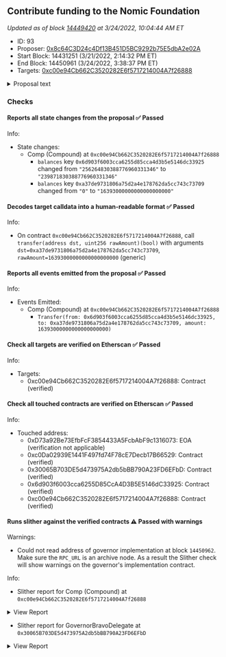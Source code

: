 ## Contribute funding to the Nomic Foundation

_Updated as of block [14449420](https://etherscan.io/block/14449420) at 3/24/2022, 10:04:44 AM ET_

- ID: 93
- Proposer: [0x8c64C3D24c4Df13B451D5BC9292b75E5dbA2e02A](https://etherscan.io/address/0x8c64C3D24c4Df13B451D5BC9292b75E5dbA2e02A)
- Start Block: 14431251 (3/21/2022, 2:14:32 PM ET)
- End Block: 14450961 (3/24/2022, 3:38:37 PM ET)
- Targets: [0xc00e94Cb662C3520282E6f5717214004A7f26888](https://etherscan.io/address/0xc00e94Cb662C3520282E6f5717214004A7f26888#code)

<details>
  <summary>Proposal text</summary>

> # Contribute funding to the Nomic Foundation
> ## **Summary**
> - Nomic Labs, the team behind Hardhat, has become the Nomic Foundation, a non-profit organization dedicated to Ethereum. Our mission is to empower developers to decentralize the world.
> - The Nomic Foundation’s work will be focused on Ethereum’s developer platform with the objective of achieving a world-class developer experience, and generally improving Ethereum’s public goods support structures.
> - [Hardhat](https://hardhat.org/) is the de facto standard developer tool used to build Ethereum software, with more than 23000 Github repositories using it and tens of thousands of active users. Prominent teams relying on it include ENS, Uniswap, Optimism, OpenZeppelin, Aave, Balancer, Chainlink, Synthetix, and many more leading teams.
> - The new foundation will expand the Hardhat suite of tools and, most importantly, build long-term infrastructure to catalyze organic growth in the Ethereum tooling ecosystem, decreasing Ethereum’s dependence on any one organization to build and maintain core development platform components.
> - Seeking $30m in total funding from the ecosystem. Donations of $15M already secured by the Ethereum Foundation, Vitalik Buterin, Coinbase, a16z, The Graph, Polygon, Chainlink, a16z, and Kaszek Ventures.
> - **We’re proposing to Compound Governance to make a contribution of $2m to the Nomic Foundation to support its mission.**
> ## **Funding**
> The Nomic Foundation aims to benefit the entire Ethereum ecosystem, which is why we’re fundraising across multiple organizations and individuals within it.
> The Ethereum Foundation is leading this round of contributions with $8M, alongside contributions from Vitalik Buterin, Coinbase, Consensys, The Graph, Polygon, Chainlink, Gnosis, a16z, a_capital, and Kaszek Ventures. These donors make up $15M, and we’re aiming to raise $15M more.
> ## **Why Compound?**
> Generally, we think that allocating capital to the Nomic Foundation makes strategic sense for any protocol treasury that is aligned long term with the growth of Ethereum, and we’ve approached and will continue approaching several protocols.
> The projects that the Nomic Foundation will deliver will create value for the entire ecosystem, including Compound. We’ll provide services to the Ethereum community that will:
> 1. Continue the maintenance of critical infrastructure used to build most protocols (Hardhat).
> 2. Increase developer productivity for every team in the ecosystem.
> 3. Accelerate developer onboarding to Ethereum, increasing the size of the experienced engineering hiring pool and making time-to-productivity shorter for new hires.
> 4. Accelerate the pace of innovation and the number of products being built.
> 5. Increase market volume driven by new users and new products.
> We believe this grows the market for everyone, including Compound, and we’d love to have the Compound DAO contribute $2m in funding to this community effort.
</details>

### Checks
#### Reports all state changes from the proposal ✅ Passed
  




Info:
- State changes:
    - Comp (Compound) at `0xc00e94Cb662C3520282E6f5717214004A7f26888`
        - `balances` key `0x6d903f6003cca6255d85cca4d3b5e5146dc33925` changed from `"256264830388776960331346"` to `"239871830388776960331346"`
        - `balances` key `0xa37de9731806a75d2a4e178762da5cc743c73709` changed from `"0"` to `"16393000000000000000000"`

#### Decodes target calldata into a human-readable format ✅ Passed
  




Info:
- On contract `0xc00e94Cb662C3520282E6f5717214004A7f26888`, call `transfer(address dst, uint256 rawAmount)(bool)` with arguments `dst=0xa37de9731806a75d2a4e178762da5cc743c73709`, `rawAmount=16393000000000000000000` (generic)

#### Reports all events emitted from the proposal ✅ Passed
  




Info:
- Events Emitted:
    - Comp (Compound) at `0xc00e94Cb662C3520282E6f5717214004A7f26888`
        - `Transfer(from: 0x6d903f6003cca6255d85cca4d3b5e5146dc33925, to: 0xa37de9731806a75d2a4e178762da5cc743c73709, amount: 16393000000000000000000)`

#### Check all targets are verified on Etherscan ✅ Passed
  




Info:
- Targets:
    - 0xc00e94Cb662C3520282E6f5717214004A7f26888: Contract (verified)

#### Check all touched contracts are verified on Etherscan ✅ Passed
  




Info:
- Touched address:
    - 0xD73a92Be73EfbFcF3854433A5FcbAbF9c1316073: EOA (verification not applicable)
    - 0xc0Da02939E1441F497fd74F78cE7Decb17B66529: Contract (verified)
    - 0x30065B703DE5d473975A2db5bBB790A23FD6EFbD: Contract (verified)
    - 0x6d903f6003cca6255D85CcA4D3B5E5146dC33925: Contract (verified)
    - 0xc00e94Cb662C3520282E6f5717214004A7f26888: Contract (verified)

#### Runs slither against the verified contracts ⚠️ Passed with warnings
  


Warnings:
- Could not read address of governor implementation at block `14450962`. Make sure the `RPC_URL` is an archive node. As a result the Slither check will show warnings on the governor's implementation contract.

Info:
- Slither report for Comp (Compound) at `0xc00e94Cb662C3520282E6f5717214004A7f26888`

<details>
<summary>View Report</summary>

```
Compilation warnings/errors on ./Comp.sol:
./Comp.sol:2:1: Warning: Experimental features are turned on. Do not use experimental features on live deployments.
pragma experimental ABIEncoderV2;
^-------------------------------^

[93m
Comp._writeCheckpoint(address,uint32,uint96,uint96) (Comp.sol#262-273) uses a dangerous strict equality:
	- nCheckpoints > 0 && checkpoints[delegatee][nCheckpoints - 1].fromBlock == blockNumber (Comp.sol#265)
Reference: https://github.com/crytic/slither/wiki/Detector-Documentation#dangerous-strict-equalities[0m
[92m
Comp.delegateBySig(address,uint256,uint256,uint8,bytes32,bytes32) (Comp.sol#161-170) uses timestamp for comparisons
	Dangerous comparisons:
	- require(bool,string)(now <= expiry,Comp::delegateBySig: signature expired) (Comp.sol#168)
Reference: https://github.com/crytic/slither/wiki/Detector-Documentation#block-timestamp[0m
[92m
Comp.getChainId() (Comp.sol#296-300) uses assembly
	- INLINE ASM (Comp.sol#298)
Reference: https://github.com/crytic/slither/wiki/Detector-Documentation#assembly-usage[0m
[92m
Constant Comp.totalSupply (Comp.sol#15) is not in UPPER_CASE_WITH_UNDERSCORES
Reference: https://github.com/crytic/slither/wiki/Detector-Documentation#conformance-to-solidity-naming-conventions[0m
[92m
Comp.slitherConstructorConstantVariables() (Comp.sol#4-301) uses literals with too many digits:
	- totalSupply = 10000000e18 (Comp.sol#15)
Reference: https://github.com/crytic/slither/wiki/Detector-Documentation#too-many-digits[0m
[92m
delegate(address) should be declared external:
	- Comp.delegate(address) (Comp.sol#148-150)
delegateBySig(address,uint256,uint256,uint8,bytes32,bytes32) should be declared external:
	- Comp.delegateBySig(address,uint256,uint256,uint8,bytes32,bytes32) (Comp.sol#161-170)
getPriorVotes(address,uint256) should be declared external:
	- Comp.getPriorVotes(address,uint256) (Comp.sol#189-221)
Reference: https://github.com/crytic/slither/wiki/Detector-Documentation#public-function-that-could-be-declared-external[0m
. analyzed (1 contracts with 77 detectors), 8 result(s) found
```

</details>


- Slither report for GovernorBravoDelegate at `0x30065B703DE5d473975A2db5bBB790A23FD6EFbD`

<details>
<summary>View Report</summary>

```
Compilation warnings/errors on ./GovernorBravoDelegate.sol:
./GovernorBravoInterfaces.sol:2:1: Warning: Experimental features are turned on. Do not use experimental features on live deployments.
pragma experimental ABIEncoderV2;
^-------------------------------^
./GovernorBravoDelegate.sol:2:1: Warning: Experimental features are turned on. Do not use experimental features on live deployments.
pragma experimental ABIEncoderV2;
^-------------------------------^

Compilation warnings/errors on ./GovernorBravoInterfaces.sol:
./GovernorBravoInterfaces.sol:2:1: Warning: Experimental features are turned on. Do not use experimental features on live deployments.
pragma experimental ABIEncoderV2;
^-------------------------------^

[91m
GovernorBravoDelegate.execute(uint256) (GovernorBravoDelegate.sol#142-150) sends eth to arbitrary user
	Dangerous calls:
	- timelock.executeTransaction.value(proposal.values[i])(proposal.targets[i],proposal.values[i],proposal.signatures[i],proposal.calldatas[i],proposal.eta) (GovernorBravoDelegate.sol#147)
Reference: https://github.com/crytic/slither/wiki/Detector-Documentation#functions-that-send-ether-to-arbitrary-destinations[0m
[93m
Reentrancy in GovernorBravoDelegate._initiate(address) (GovernorBravoDelegate.sol#367-373):
	External calls:
	- proposalCount = GovernorAlpha(governorAlpha).proposalCount() (GovernorBravoDelegate.sol#370)
	State variables written after the call(s):
	- initialProposalId = proposalCount (GovernorBravoDelegate.sol#371)
Reference: https://github.com/crytic/slither/wiki/Detector-Documentation#reentrancy-vulnerabilities-1[0m
[93m
GovernorBravoDelegate.queueOrRevertInternal(address,uint256,string,bytes,uint256) (GovernorBravoDelegate.sol#133-136) ignores return value by timelock.queueTransaction(target,value,signature,data,eta) (GovernorBravoDelegate.sol#135)
GovernorBravoDelegate.execute(uint256) (GovernorBravoDelegate.sol#142-150) ignores return value by timelock.executeTransaction.value(proposal.values[i])(proposal.targets[i],proposal.values[i],proposal.signatures[i],proposal.calldatas[i],proposal.eta) (GovernorBravoDelegate.sol#147)
Reference: https://github.com/crytic/slither/wiki/Detector-Documentation#unused-return[0m
[92m
GovernorBravoDelegate._initiate(address) (GovernorBravoDelegate.sol#367-373) should emit an event for: 
	- proposalCount = GovernorAlpha(governorAlpha).proposalCount() (GovernorBravoDelegate.sol#370) 
	- initialProposalId = proposalCount (GovernorBravoDelegate.sol#371) 
Reference: https://github.com/crytic/slither/wiki/Detector-Documentation#missing-events-arithmetic[0m
[92m
GovernorBravoDelegate._setWhitelistGuardian(address).account (GovernorBravoDelegate.sol#354) lacks a zero-check on :
		- whitelistGuardian = account (GovernorBravoDelegate.sol#357)
GovernorBravoDelegate._setPendingAdmin(address).newPendingAdmin (GovernorBravoDelegate.sol#380) lacks a zero-check on :
		- pendingAdmin = newPendingAdmin (GovernorBravoDelegate.sol#388)
Reference: https://github.com/crytic/slither/wiki/Detector-Documentation#missing-zero-address-validation[0m
[92m
GovernorBravoDelegate.queueOrRevertInternal(address,uint256,string,bytes,uint256) (GovernorBravoDelegate.sol#133-136) has external calls inside a loop: require(bool,string)(! timelock.queuedTransactions(keccak256(bytes)(abi.encode(target,value,signature,data,eta))),GovernorBravo::queueOrRevertInternal: identical proposal action already queued at eta) (GovernorBravoDelegate.sol#134)
GovernorBravoDelegate.queueOrRevertInternal(address,uint256,string,bytes,uint256) (GovernorBravoDelegate.sol#133-136) has external calls inside a loop: timelock.queueTransaction(target,value,signature,data,eta) (GovernorBravoDelegate.sol#135)
GovernorBravoDelegate.execute(uint256) (GovernorBravoDelegate.sol#142-150) has external calls inside a loop: timelock.executeTransaction.value(proposal.values[i])(proposal.targets[i],proposal.values[i],proposal.signatures[i],proposal.calldatas[i],proposal.eta) (GovernorBravoDelegate.sol#147)
GovernorBravoDelegate.cancel(uint256) (GovernorBravoDelegate.sol#156-178) has external calls inside a loop: timelock.cancelTransaction(proposal.targets[i],proposal.values[i],proposal.signatures[i],proposal.calldatas[i],proposal.eta) (GovernorBravoDelegate.sol#174)
Reference: https://github.com/crytic/slither/wiki/Detector-Documentation/#calls-inside-a-loop[0m
[92m
Reentrancy in GovernorBravoDelegate.cancel(uint256) (GovernorBravoDelegate.sol#156-178):
	External calls:
	- timelock.cancelTransaction(proposal.targets[i],proposal.values[i],proposal.signatures[i],proposal.calldatas[i],proposal.eta) (GovernorBravoDelegate.sol#174)
	Event emitted after the call(s):
	- ProposalCanceled(proposalId) (GovernorBravoDelegate.sol#177)
Reference: https://github.com/crytic/slither/wiki/Detector-Documentation#reentrancy-vulnerabilities-3[0m
[92m
GovernorBravoDelegate.propose(address[],uint256[],string[],bytes[],string) (GovernorBravoDelegate.sol#74-116) uses timestamp for comparisons
	Dangerous comparisons:
	- require(bool,string)(comp.getPriorVotes(msg.sender,sub256(block.number,1)) > proposalThreshold || isWhitelisted(msg.sender),GovernorBravo::propose: proposer votes below proposal threshold) (GovernorBravoDelegate.sol#78)
GovernorBravoDelegate.queueOrRevertInternal(address,uint256,string,bytes,uint256) (GovernorBravoDelegate.sol#133-136) uses timestamp for comparisons
	Dangerous comparisons:
	- require(bool,string)(! timelock.queuedTransactions(keccak256(bytes)(abi.encode(target,value,signature,data,eta))),GovernorBravo::queueOrRevertInternal: identical proposal action already queued at eta) (GovernorBravoDelegate.sol#134)
GovernorBravoDelegate.state(uint256) (GovernorBravoDelegate.sol#205-225) uses timestamp for comparisons
	Dangerous comparisons:
	- block.timestamp >= add256(proposal.eta,timelock.GRACE_PERIOD()) (GovernorBravoDelegate.sol#220)
GovernorBravoDelegate.isWhitelisted(address) (GovernorBravoDelegate.sol#294-296) uses timestamp for comparisons
	Dangerous comparisons:
	- (whitelistAccountExpirations[account] > now) (GovernorBravoDelegate.sol#295)
GovernorBravoDelegate.add256(uint256,uint256) (GovernorBravoDelegate.sol#416-420) uses timestamp for comparisons
	Dangerous comparisons:
	- require(bool,string)(c >= a,addition overflow) (GovernorBravoDelegate.sol#418)
Reference: https://github.com/crytic/slither/wiki/Detector-Documentation#block-timestamp[0m
[92m
GovernorBravoDelegate.getChainIdInternal() (GovernorBravoDelegate.sol#427-431) uses assembly
	- INLINE ASM (GovernorBravoDelegate.sol#429)
Reference: https://github.com/crytic/slither/wiki/Detector-Documentation#assembly-usage[0m
[92m
GovernorBravoDelegate.castVoteInternal(address,uint256,uint8) (GovernorBravoDelegate.sol#266-287) compares to a boolean constant:
	-require(bool,string)(receipt.hasVoted == false,GovernorBravo::castVoteInternal: voter already voted) (GovernorBravoDelegate.sol#271)
Reference: https://github.com/crytic/slither/wiki/Detector-Documentation#boolean-equality[0m
[92m
Function GovernorBravoDelegate._setVotingDelay(uint256) (GovernorBravoDelegate.sol#302-309) is not in mixedCase
Function GovernorBravoDelegate._setVotingPeriod(uint256) (GovernorBravoDelegate.sol#315-322) is not in mixedCase
Function GovernorBravoDelegate._setProposalThreshold(uint256) (GovernorBravoDelegate.sol#329-336) is not in mixedCase
Function GovernorBravoDelegate._setWhitelistAccountExpiration(address,uint256) (GovernorBravoDelegate.sol#343-348) is not in mixedCase
Function GovernorBravoDelegate._setWhitelistGuardian(address) (GovernorBravoDelegate.sol#354-360) is not in mixedCase
Function GovernorBravoDelegate._initiate(address) (GovernorBravoDelegate.sol#367-373) is not in mixedCase
Function GovernorBravoDelegate._setPendingAdmin(address) (GovernorBravoDelegate.sol#380-392) is not in mixedCase
Function GovernorBravoDelegate._acceptAdmin() (GovernorBravoDelegate.sol#398-414) is not in mixedCase
Constant GovernorBravoDelegate.quorumVotes (GovernorBravoDelegate.sol#30) is not in UPPER_CASE_WITH_UNDERSCORES
Constant GovernorBravoDelegate.proposalMaxOperations (GovernorBravoDelegate.sol#33) is not in UPPER_CASE_WITH_UNDERSCORES
Function TimelockInterface.GRACE_PERIOD() (GovernorBravoInterfaces.sol#181) is not in mixedCase
Reference: https://github.com/crytic/slither/wiki/Detector-Documentation#conformance-to-solidity-naming-conventions[0m
[92m
Variable GovernorBravoDelegate.MAX_PROPOSAL_THRESHOLD (GovernorBravoDelegate.sol#15) is too similar to GovernorBravoDelegate.MIN_PROPOSAL_THRESHOLD (GovernorBravoDelegate.sol#12)
Reference: https://github.com/crytic/slither/wiki/Detector-Documentation#variable-names-are-too-similar[0m
[92m
GovernorBravoDelegate.slitherConstructorConstantVariables() (GovernorBravoDelegate.sol#6-433) uses literals with too many digits:
	- MAX_PROPOSAL_THRESHOLD = 100000e18 (GovernorBravoDelegate.sol#15)
GovernorBravoDelegate.slitherConstructorConstantVariables() (GovernorBravoDelegate.sol#6-433) uses literals with too many digits:
	- quorumVotes = 400000e18 (GovernorBravoDelegate.sol#30)
Reference: https://github.com/crytic/slither/wiki/Detector-Documentation#too-many-digits[0m
[92m
GovernorBravoDelegatorStorage.implementation (GovernorBravoInterfaces.sol#59) should be constant
Reference: https://github.com/crytic/slither/wiki/Detector-Documentation#state-variables-that-could-be-declared-constant[0m
[92m
initialize(address,address,uint256,uint256,uint256) should be declared external:
	- GovernorBravoDelegate.initialize(address,address,uint256,uint256,uint256) (GovernorBravoDelegate.sol#49-63)
propose(address[],uint256[],string[],bytes[],string) should be declared external:
	- GovernorBravoDelegate.propose(address[],uint256[],string[],bytes[],string) (GovernorBravoDelegate.sol#74-116)
Reference: https://github.com/crytic/slither/wiki/Detector-Documentation#public-function-that-could-be-declared-external[0m
[92m
Function TimelockInterface.GRACE_PERIOD() (GovernorBravoInterfaces.sol#181) is not in mixedCase
Reference: https://github.com/crytic/slither/wiki/Detector-Documentation#conformance-to-solidity-naming-conventions[0m
[92m
GovernorBravoDelegateStorageV1.initialProposalId (GovernorBravoInterfaces.sol#81) should be constant
GovernorBravoDelegateStorageV1.proposalCount (GovernorBravoInterfaces.sol#84) should be constant
GovernorBravoDelegateStorageV1.proposalThreshold (GovernorBravoInterfaces.sol#78) should be constant
GovernorBravoDelegateStorageV1.votingDelay (GovernorBravoInterfaces.sol#72) should be constant
GovernorBravoDelegateStorageV1.votingPeriod (GovernorBravoInterfaces.sol#75) should be constant
GovernorBravoDelegateStorageV2.whitelistGuardian (GovernorBravoInterfaces.sol#176) should be constant
GovernorBravoDelegatorStorage.admin (GovernorBravoInterfaces.sol#53) should be constant
GovernorBravoDelegatorStorage.implementation (GovernorBravoInterfaces.sol#59) should be constant
GovernorBravoDelegatorStorage.pendingAdmin (GovernorBravoInterfaces.sol#56) should be constant
Reference: https://github.com/crytic/slither/wiki/Detector-Documentation#state-variables-that-could-be-declared-constant[0m
. analyzed (15 contracts with 77 detectors), 46 result(s) found
```

</details>


